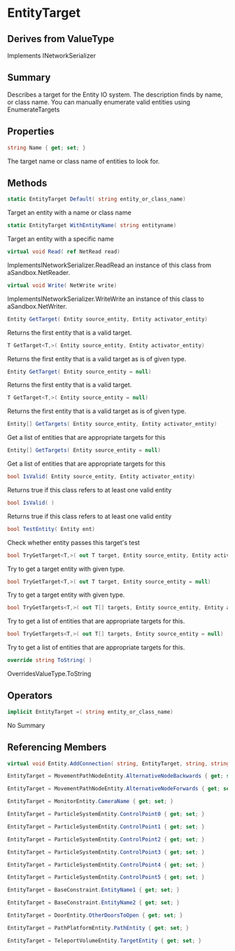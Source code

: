 # EntityTarget

## Derives from ValueType
Implements INetworkSerializer

## Summary

Describes a target for the Entity IO system. The description finds by name, or class name.
You can manually enumerate valid entities using EnumerateTargets
## Properties

```c#
string Name { get; set; } 
```
The target name or class name of entities to look for.
## Methods

```c#
static EntityTarget Default( string entity_or_class_name) 
```
Target an entity with a name or class name
```c#
static EntityTarget WithEntityName( string entityname) 
```
Target an entity with a specific name
```c#
virtual void Read( ref NetRead read) 
```
ImplementsINetworkSerializer.ReadRead an instance of this class from aSandbox.NetReader.
```c#
virtual void Write( NetWrite write) 
```
ImplementsINetworkSerializer.WriteWrite an instance of this class to aSandbox.NetWriter.
```c#
Entity GetTarget( Entity source_entity, Entity activator_entity) 
```
Returns the first entity that is a valid target.
```c#
T GetTarget<T,>( Entity source_entity, Entity activator_entity) 
```
Returns the first entity that is a valid target as is of given type.
```c#
Entity GetTarget( Entity source_entity = null) 
```
Returns the first entity that is a valid target.
```c#
T GetTarget<T,>( Entity source_entity = null) 
```
Returns the first entity that is a valid target as is of given type.
```c#
Entity[] GetTargets( Entity source_entity, Entity activator_entity) 
```
Get a list of entities that are appropriate targets for this
```c#
Entity[] GetTargets( Entity source_entity = null) 
```
Get a list of entities that are appropriate targets for this
```c#
bool IsValid( Entity source_entity, Entity activator_entity) 
```
Returns true if this class refers to at least one valid entity
```c#
bool IsValid( ) 
```
Returns true if this class refers to at least one valid entity
```c#
bool TestEntity( Entity ent) 
```
Check whether entity passes this target's test
```c#
bool TryGetTarget<T,>( out T target, Entity source_entity, Entity activator_entity) 
```
Try to get a target entity with given type.
```c#
bool TryGetTarget<T,>( out T target, Entity source_entity = null) 
```
Try to get a target entity with given type.
```c#
bool TryGetTargets<T,>( out T[] targets, Entity source_entity, Entity activator_entity) 
```
Try to get a list of entities that are appropriate targets for this.
```c#
bool TryGetTargets<T,>( out T[] targets, Entity source_entity = null) 
```
Try to get a list of entities that are appropriate targets for this.
```c#
override string ToString( ) 
```
OverridesValueType.ToString
## Operators

```c#
implicit EntityTarget =( string entity_or_class_name) 
```
No Summary
## Referencing Members

```c#
virtual void Entity.AddConnection( string, EntityTarget, string, string, float, int ) 
```
```c#
EntityTarget = MovementPathNodeEntity.AlternativeNodeBackwards { get; set; } 
```
```c#
EntityTarget = MovementPathNodeEntity.AlternativeNodeForwards { get; set; } 
```
```c#
EntityTarget = MonitorEntity.CameraName { get; set; } 
```
```c#
EntityTarget = ParticleSystemEntity.ControlPoint0 { get; set; } 
```
```c#
EntityTarget = ParticleSystemEntity.ControlPoint1 { get; set; } 
```
```c#
EntityTarget = ParticleSystemEntity.ControlPoint2 { get; set; } 
```
```c#
EntityTarget = ParticleSystemEntity.ControlPoint3 { get; set; } 
```
```c#
EntityTarget = ParticleSystemEntity.ControlPoint4 { get; set; } 
```
```c#
EntityTarget = ParticleSystemEntity.ControlPoint5 { get; set; } 
```
```c#
EntityTarget = BaseConstraint.EntityName1 { get; set; } 
```
```c#
EntityTarget = BaseConstraint.EntityName2 { get; set; } 
```
```c#
EntityTarget = DoorEntity.OtherDoorsToOpen { get; set; } 
```
```c#
EntityTarget = PathPlatformEntity.PathEntity { get; set; } 
```
```c#
EntityTarget = TeleportVolumeEntity.TargetEntity { get; set; } 
```
